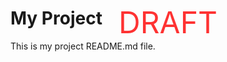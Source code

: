 <div style="position: relative; z-index: -1;">
  <p style="font-size: 48px; color: #f00; opacity: 0.8; position: absolute; top: 50%; left: 50%; transform: translate(-50%, -50%); text-align: center; width: 100%;">DRAFT</p>
  <p> </p>
</div>

# My Project

This is my project README.md file.
